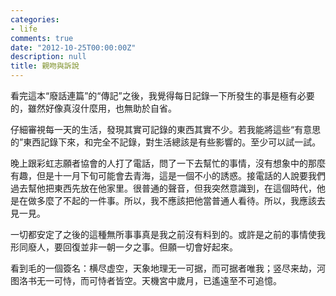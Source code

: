 ```yaml
---
categories:
- life
comments: true
date: "2012-10-25T00:00:00Z"
description: null
title: 親吻與訴說
---
```

看完這本“廢話連篇”的“傳記”之後，我覺得每日記錄一下所發生的事是極有必要的，雖然好像真沒什麼用，也無助於自省。

仔細審視每一天的生活，發現其實可記錄的東西其實不少。若我能將這些“有意思的”東西記錄下來，和完全不記錄，對生活總該是有些影響的。至少可以試一試。

晚上跟彩虹志願者協會的人打了電話，問了一下去幫忙的事情，沒有想象中的那麼有趣，但是十一月下旬可能會去青海，這是一個不小的誘惑。接電話的人說要我們過去幫他把東西先放在他家里。很普通的聲音，但我突然意識到，在這個時代，他是在做多麼了不起的一件事。所以，我不應該把他當普通人看待。所以，我應該去見一見。

一切都安定了之後的這種無所事事真是我之前沒有料到的。或許是之前的事情使我形同廢人，要回復並非一朝一夕之事。但願一切會好起來。

看到毛的一個簽名：横尽虚空，天象地理无一可据，而可据者唯我；竖尽来劫，河图洛书无一可恃，而可恃者皆空。天機宮中歲月，已遙遠至不可追憶。
